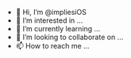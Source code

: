 - 👋 Hi, I’m @impliesiOS
- 👀 I’m interested in ...
- 🌱 I’m currently learning ...
- 💞️ I’m looking to collaborate on ...
- 📫 How to reach me ...

<!---
impliesiOS/impliesiOS is a ✨ special ✨ repository because its `README.md` (this file) appears on your GitHub profile.
You can click the Preview link to take a look at your changes.
--->
